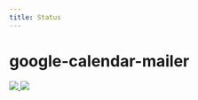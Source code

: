 ```yaml
---
title: Status
---
```


# google-calendar-mailer

<a href="https://david-dm.org/gondek/google-calendar-mailer">
  <img src="https://david-dm.org/gondek/google-calendar-mailer.svg?style=flat-square"/>
</a>
<a href="https://david-dm.org/gondek/google-calendar-mailer?type=dev">
  <img src="https://david-dm.org/gondek/google-calendar-mailer/dev-status.svg"/>
</a>
